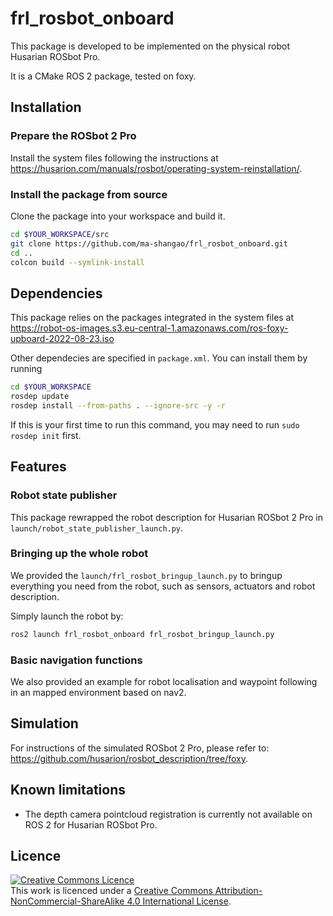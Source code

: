 # frl_rosbot_onboard

This package is developed to be implemented on the physical robot Husarian ROSbot Pro.

It is a CMake ROS 2 package, tested on foxy.

## Installation
### Prepare the ROSbot 2 Pro
Install the system files following the instructions at https://husarion.com/manuals/rosbot/operating-system-reinstallation/.

### Install the package from source
Clone the package into your workspace and build it.
```bash
cd $YOUR_WORKSPACE/src
git clone https://github.com/ma-shangao/frl_rosbot_onboard.git
cd ..
colcon build --symlink-install
```


## Dependencies
This package relies on the packages integrated in the system files at https://robot-os-images.s3.eu-central-1.amazonaws.com/ros-foxy-upboard-2022-08-23.iso

Other dependecies are specified in `package.xml`. You can install them by running
 ```bash
 cd $YOUR_WORKSPACE
 rosdep update
 rosdep install --from-paths . --ignore-src -y -r
 ```
If this is your first time to run this command, you may need to run `sudo rosdep init` first.

## Features
### Robot state publisher
This package rewrapped the robot description for Husarian ROSbot 2 Pro in `launch/robot_state_publisher_launch.py`.

### Bringing up the whole robot
We provided the `launch/frl_rosbot_bringup_launch.py` to bringup everything you need from the robot, such as sensors, actuators and robot description.

Simply launch the robot by:
```bash
ros2 launch frl_rosbot_onboard frl_rosbot_bringup_launch.py
```

### Basic navigation functions
We also provided an example for robot localisation and waypoint following in an mapped environment based on nav2.

## Simulation
For instructions of the simulated ROSbot 2 Pro, please refer to: https://github.com/husarion/rosbot_description/tree/foxy.

## Known limitations
* The depth camera pointcloud registration is currently not available on ROS 2 for Husarian ROSbot Pro.

## Licence
<a rel="license" href="http://creativecommons.org/licenses/by-nc-sa/4.0/"><img alt="Creative Commons Licence" style="border-width:0" src="https://i.creativecommons.org/l/by-nc-sa/4.0/88x31.png" /></a><br />This work is licenced under a <a rel="license" href="http://creativecommons.org/licenses/by-nc-sa/4.0/">Creative Commons Attribution-NonCommercial-ShareAlike 4.0 International License</a>.
